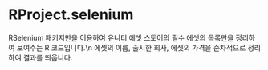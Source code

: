# RProject.selenium

RSelenium 패키지만을 이용하여 유니티 에셋 스토어의 필수 에셋의 목록만을 정리하여 보여주는 R 코드입니다.\n
에셋의 이름, 출시한 회사, 에셋의 가격을 순차적으로 정리하여 결과를 띄웁니다.

